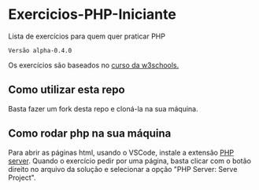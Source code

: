 # Exercicios-PHP-Iniciante

Lista de exercícios para quem quer praticar PHP

`Versão alpha-0.4.0`

Os exercícios são baseados no [curso da w3schools.](https://www.w3schools.com/php/default.asp)

## Como utilizar esta repo

Basta fazer um fork desta repo e cloná-la na sua máquina.

## Como rodar php na sua máquina

Para abrir as páginas html, usando o VSCode, instale a extensão [PHP server](https://marketplace.visualstudio.com/items?itemName=brapifra.phpserver). Quando o exercício pedir por uma página, basta clicar com o botão direito no arquivo da solução e selecionar a opção "PHP Server: Serve Project".
